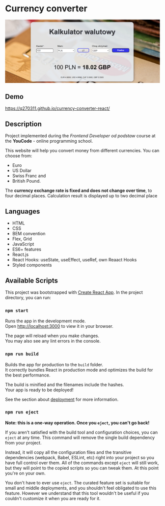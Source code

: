 # Currency converter
![demo](/public/demo.PNG)
## Demo
https://q270311.github.io/currency-converter-react/
## Description 
Project implemented during the _Frontend Developer od podstaw_ course at the **YouCode** -  online programming school.

This website will help you convert money from different currencies. You can choose from:
- Euro
- US Dollar
- Swiss Franc and 
- British Pound.

The **currency exchange rate is fixed and does not change over time**, to four decimal places.
Calculation result is displayed up to two decimal place

## Languages
 - HTML
 - CSS
 - BEM convention
 - Flex, Grid
 - JavaScript
 - ES6+ features
 - React.js
 - React Hooks: useState, useEffect, useRef, own Reaact Hooks
 - Styled components
## Available Scripts

This project was bootstrapped with [Create React App](https://github.com/facebook/create-react-app).
In the project directory, you can run:

### `npm start`

Runs the app in the development mode.\
Open [http://localhost:3000](http://localhost:3000) to view it in your browser.

The page will reload when you make changes.\
You may also see any lint errors in the console.

### `npm run build`

Builds the app for production to the `build` folder.\
It correctly bundles React in production mode and optimizes the build for the best performance.

The build is minified and the filenames include the hashes.\
Your app is ready to be deployed!

See the section about [deployment](https://facebook.github.io/create-react-app/docs/deployment) for more information.

### `npm run eject`

**Note: this is a one-way operation. Once you `eject`, you can't go back!**

If you aren't satisfied with the build tool and configuration choices, you can `eject` at any time. This command will remove the single build dependency from your project.

Instead, it will copy all the configuration files and the transitive dependencies (webpack, Babel, ESLint, etc) right into your project so you have full control over them. All of the commands except `eject` will still work, but they will point to the copied scripts so you can tweak them. At this point you're on your own.

You don't have to ever use `eject`. The curated feature set is suitable for small and middle deployments, and you shouldn't feel obligated to use this feature. However we understand that this tool wouldn't be useful if you couldn't customize it when you are ready for it.
